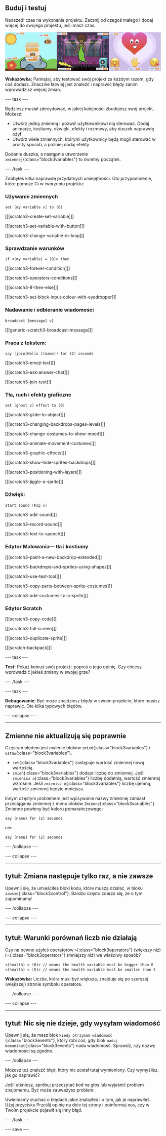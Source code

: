 ## Buduj i testuj

Nadszedł czas na wykonanie projektu. Zacznij od czegoś małego i dodaj więcej do swojego projektu, jeśli masz czas.

![](images/step3_image.png)

**Wskazówka:** Pamiętaj, aby testować swój projekt za każdym razem, gdy coś dodasz. Znacznie łatwiej jest znaleźć i naprawić błędy zanim wprowadzisz więcej zmian.

--- task ---

Będziesz musiał zdecydować, w jakiej kolejności zbudujesz swój projekt. Możesz:

+ Utwórz jedną zmienną i pozwól użytkownikowi nią sterować. Dodaj animacje, kostiumy, dźwięki, efekty i rozmowy, aby duszek naprawdę ożył
+ Utwórz wiele zmiennych, którymi użytkownicy będą mogli sterować w prosty sposób, a później dodaj efekty

Dodanie duszka, a następnie utworzenie `zmiennej`{:class="block3variables"} to świetny początek.

--- /task ---

Zdobyłeś kilka naprawdę przydatnych umiejętności. Oto przypomnienie, które pomoże Ci w tworzeniu projektu:

### Używanie zmiennych

```blocks3
set [my variable v] to (0)
```

[[[scratch3-create-set-variable]]]

[[[scratch3-set-variable-with-button]]]

[[[scratch3-change-variable-in-loop]]]

### Sprawdzanie warunków

```blocks3
if <(my variable) = (0)> then
```

[[[scratch3-forever-condition]]]

[[[scratch3-operators-conditions]]]

[[[scratch3-if-then-else]]]

[[[scratch3-set-block-input-colour-with-eyedropper]]]

### Nadawanie i odbieranie wiadomości

```blocks3
broadcast [message1 v]
```

[[[generic-scratch3-broadcast-message]]]

### Praca z tekstem:

```blocks3
say (join[Hello ](name)) for (2) seconds
```

[[[scratch3-emoji-text]]]

[[[scratch3-ask-answer-chat]]]

[[[scratch3-join-text]]]

### Tła, ruch i efekty graficzne

```blocks3
set [ghost v] effect to (0)
```

[[[scratch3-glide-to-object]]]

[[[scratch3-changing-backdrops-pages-levels]]]

[[[scratch3-change-costumes-to-show-mood]]]

[[[scratch3-animate-movement-costumes]]]

[[[scratch3-graphic-effects]]]

[[[scratch3-show-hide-sprites-backdrops]]]

[[[scratch3-positioning-with-layers]]]

[[[scratch3-jiggle-a-sprite]]]

### Dźwięk:

```blocks3
start sound (Pop v)
```

[[[scratch3-add-sound]]]

[[[scratch3-record-sound]]]

[[[scratch3-text-to-speech]]]

### Edytor Malowania— tła i kostiumy

[[[scratch3-paint-a-new-backdrop-extended]]]

[[[scratch3-backdrops-and-sprites-using-shapes]]]

[[[scratch3-use-text-tool]]]

[[[scratch3-copy-parts-between-sprite-costumes]]]

[[[scratch3-add-costumes-to-a-sprite]]]

### Edytor Scratch

[[[scratch3-copy-code]]]

[[[scratch3-full-screen]]]

[[[scratch3-duplicate-sprite]]]

[[[scratch-backpack]]]


--- task ---

**Test:** Pokaż komuś swój projekt i poproś o jego opinię. Czy chcesz wprowadzić jakieś zmiany w swojej grze?

--- /task ---

--- task ---

**Debugowanie:** Być może znajdziesz błędy w swoim projekcie, które musisz naprawić. Oto kilka typowych błędów.


--- collapse ---

---
Zmienne nie aktualizują się poprawnie
---

Częstym błędem jest mylenie bloków `zmień`{:class="block3variables"} i `ustaw`{:class="block3variables"}.

+ `set`{:class="block3variables"} zastępuje wartość zmiennej nową wartością.
+ `zmień`{:class="block3variables"} dodaje liczbę do zmiennej. Jeśli `zmienisz o`{:class="block3variables"} liczbę dodatnią, wartość zmiennej wzrośnie. Jeśli `zmienisz o`{:class="block3variables"} liczbę ujemną, wartość zmiennej będzie mniejsza.


Innym częstym problemem jest wpisywanie nazwy zmiennej zamiast przeciągania zmiennej z menu bloków `Zmienne`{:class="block3variables"}. Zmienne powinny być koloru pomarańczowego:

```blocks3
say (name) for (2) seconds
```

nie:

```blocks3
say [name] for (2) seconds
```

--- /collapse ---

--- collapse ---

---
tytuł: Zmiana następuje tylko raz, a nie zawsze
---

Upewnij się, że umieściłeś bloki kodu, które muszą działać, w bloku `zawsze`{:class="block3control"}. Bardzo często zdarza się, że o tym zapominamy!

--- /collapse ---

--- collapse ---

---
tytuł: Warunki porównań liczb nie działają
---

Czy na pewno użyłeś operatorów `>`{:class="block3operators"} (większy niż) i `<`{:class="block3operators"} (mniejszy niż) we właściwy sposób?

```blocks3
<(health) > (0)> // means the health variable must be bigger than 0
<(health) < (5)> // means the health variable must be smaller than 5
```

**Wskazówka:** Liczba, która musi być większa, znajduje się po szerszej (większej) stronie symbolu operatora.

--- /collapse ---

--- collapse ---

---
tytuł: Nic się nie dzieje, gdy wysyłam wiadomość
---

Upewnij się, że masz blok `kiedy otrzymam wiadomość` {:class="block3events"}, który robi coś, gdy blok `nadaj komunikat`{:class="block3events"} nada wiadomość. Sprawdź, czy nazwy wiadomości są zgodne.

--- /collapse ---

Możesz też znaleźć błąd, który nie został tutaj wymieniony. Czy wymyślisz, jak go naprawić?

Jeśli utkniesz, spróbuj przeczytać kod na głos lub wyjaśnić problem znajomemu. Być może zauważysz problem.

Uwielbiamy słuchać o błędach jakie znalazłeś i o tym, jak je naprawiłeś. Użyj przycisku Prześlij opinię na dole tej strony i poinformuj nas, czy w Twoim projekcie pojawił się inny błąd.

--- /task ---


--- save ---

